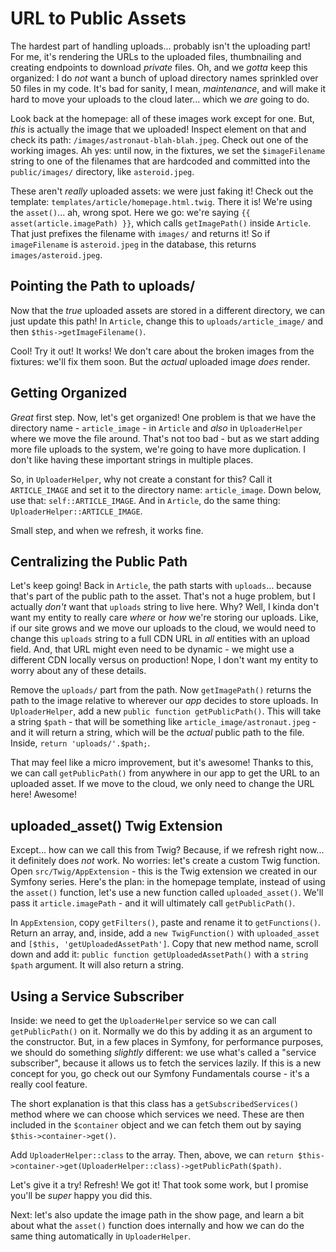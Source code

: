 # URL to Public Assets

The hardest part of handling uploads... probably isn't the uploading part! For
me, it's rendering the URLs to the uploaded files, thumbnailing and creating endpoints
to download *private* files. Oh, and we *gotta* keep this organized: I do *not*
want a bunch of upload directory names sprinkled over 50 files in my code. It's bad
for sanity, I mean, *maintenance*, and will make it hard to move your uploads to
the cloud later... which we *are* going to do.

Look back at the homepage: all of these images work except for one. But, *this*
is actually the image that we uploaded! Inspect element on that and check its path:
`/images/astronaut-blah-blah.jpeg`. Check out one of the working images. Ah yes:
until now, in the fixtures, we set the `$imageFilename` string to one of the filenames
that are hardcoded and committed into the `public/images/` directory, like `asteroid.jpeg`.

These aren't *really* uploaded assets: we were just faking it! Check out the template:
`templates/article/homepage.html.twig`. There it is! We're using the `asset()`...
ah, wrong spot. Here we go: we're saying `{{ asset(article.imagePath) }}`, which
calls `getImagePath()` inside `Article`. That just prefixes the filename with
`images/` and returns it! So if `imageFilename` is `asteroid.jpeg` in the database,
this returns `images/asteroid.jpeg`.

## Pointing the Path to uploads/

Now that the *true* uploaded assets are stored in a different directory, we can
just update this path! In `Article`, change this to `uploads/article_image/`
and then `$this->getImageFilename()`.

Cool! Try it out! It works! We don't care about the broken images from the fixtures:
we'll fix them soon. But the *actual* uploaded image *does* render.

## Getting Organized

*Great* first step. Now, let's get organized! One problem is that we have
the directory name - `article_image` - in `Article` and *also* in `UploaderHelper`
where we move the file around. That's not too bad - but as we start adding more file
uploads to the system, we're going to have more duplication. I don't like having
these important strings in multiple places.

So, in `UploaderHelper`, why not create a constant for this? Call it `ARTICLE_IMAGE`
and set it to the directory name: `article_image`. Down below, use that:
`self::ARTICLE_IMAGE`. And in `Article`, do the same thing:
`UploaderHelper::ARTICLE_IMAGE`.

Small step, and when we refresh, it works fine.

## Centralizing the Public Path

Let's keep going! Back in `Article`, the path starts with `uploads`... because that's
part of the public path to the asset. That's not a huge problem, but I actually
*don't* want that `uploads` string to live here. Why? Well, I kinda don't want my
entity to really care *where* or *how* we're storing our uploads. Like, if our
site grows and we move our uploads to the cloud, we would need to change this
`uploads` string to a full CDN URL in *all* entities with an upload field. And,
that URL might even need to be dynamic - we might use a different CDN locally
versus on production! Nope, I don't want my entity to worry about any of these
details.

Remove the `uploads/` part from the path. Now `getImagePath()` returns the path to
the image relative to wherever our *app* decides to store uploads. In `UploaderHelper`,
add a new `public function getPublicPath()`. This will take a string `$path` - that
will be something like `article_image/astronaut.jpeg` - and it will return a string,
which will be the *actual* public path to the file. Inside, `return 'uploads/'.$path;`.

That may feel like a micro improvement, but it's awesome! Thanks to this, we can
call `getPublicPath()` from anywhere in our app to get the URL to an uploaded asset.
If we move to the cloud, we only need to change the URL here! Awesome!

## uploaded_asset() Twig Extension

Except... how can we call this from Twig? Because, if we refresh right now... it
definitely does *not* work. No worries: let's create a custom Twig function.
Open `src/Twig/AppExtension` - this is the Twig extension we created in our Symfony
series. Here's the plan: in the homepage template, instead of using the `asset()`
function, let's use a new function called `uploaded_asset()`. We'll pass it
`article.imagePath` - and it will ultimately call `getPublicPath()`.

In `AppExtension`, copy `getFilters()`, paste and rename it to  `getFunctions()`.
Return an array, and, inside, add a `new TwigFunction()` with `uploaded_asset`
and `[$this, 'getUploadedAssetPath']`. Copy that new method name, scroll down
and add it: `public function getUploadedAssetPath()` with a `string $path` argument.
It will also return a string.

## Using a Service Subscriber

Inside: we need to get the `UploaderHelper` service so we can call `getPublicPath()`
on it. Normally we do this by adding it as an argument to the constructor. But,
in a few places in Symfony, for performance purposes, we should do something *slightly*
different: we use what's called a "service subscriber", because it allows us to
fetch the services lazily. If this is a new concept for you, go check out our Symfony
Fundamentals course - it's a really cool feature.

The short explanation is that this class has a `getSubscribedServices()` method
where we can choose which services we need. These are then included in the
`$container` object and we can fetch them out by saying `$this->container->get()`.

Add `UploaderHelper::class` to the array. Then, above, we can
`return $this->container->get(UploaderHelper::class)->getPublicPath($path)`.

Let's give it a try! Refresh! We got it! That took some work, but I promise you'll
be *super* happy you did this.

Next: let's also update the image path in the show page, and learn a bit about
what the `asset()` function does internally and how we can do the same thing
automatically in `UploaderHelper`.
